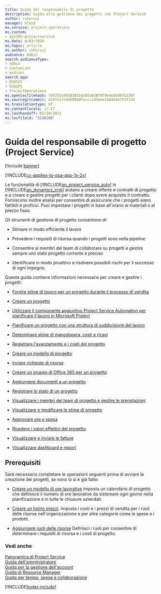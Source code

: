 ```yaml
---
title: Guida del responsabile di progetto
description: Guida alla gestione dei progetti con Project Service
author: ruhercul
manager: kfend
ms.service: project-operations
ms.custom:
- dyn365-projectservice
ms.date: 8/03/2018
ms.topic: article
ms.author: ruhercul
audience: Admin
search.audienceType:
- admin
- customizer
- enduser
search.app:
- D365CE
- D365PS
- ProjectOperations
ms.openlocfilehash: 7d375616038381bda05a02870f9e4edb06fb3307
ms.sourcegitcommit: 418fa1fe9d605b8faccc2d5dee1b04b4e753f194
ms.translationtype: HT
ms.contentlocale: it-IT
ms.lasthandoff: 02/10/2021
ms.locfileid: "5148288"
---
```

# <a name="project-manager-guide-project-service"></a>Guida del responsabile di progetto (Project Service)

[!include [banner](../includes/psa-now-project-operations.md)]

[!INCLUDE[cc-applies-to-psa-app-1x-2x](../includes/cc-applies-to-psa-app-1x-2x.md)]

Le funzionalità di [!INCLUDE[pn_project_service_auto](../includes/pn-project-service-auto.md)] in [!INCLUDE[pn_dynamics_crm](../includes/pn-dynamics-crm.md)] aiutano a creare offerte e contratti di progetto e a creare e gestire progetti per i clienti dopo avere acquisito il contratto. Forniscono inoltre analisi per consentire di assicurare che i progetti siano fattibili e proficui. Puoi impostare i progetti in base all'orario ai materiali o al prezzo fisso.  
  
 Gli strumenti di gestione di progetto consentono di:  
  
-   Stimare in modo efficiente il lavoro  
  
-   Prevedere i requisiti di risorsa quando i progetti sono nella pipeline  
  
-   Consentire ai membri del team di collaborare su progetti e gestire sempre uno stato progetto corrente e preciso  
  
-   Identificare in modo proattivo e risolvere possibili rischi per il successo di ogni impegno.  
  
Questa guida contiene informazioni necessarie per creare e gestire i progetti:  
  
-   [Fornire stime di lavoro per un progetto durante il processo di vendita](../psa/provide-estimates-project-during-sales-process.md)  
  
-   [Creare un progetto](../psa/create-project.md)  
  
-   [Utilizzare il componente aggiuntivo Project Service Automation per pianificare il lavoro in Microsoft Project](../psa/add-plan-work-microsoft-project.md)  
  
-   [Pianificare un progetto con una struttura di suddivisione del lavoro](../psa/schedule-project-work-breakdown-structure.md)  
  
-   [Determinare stime di manodopera, costi e ricavi](../psa/determine-project-cost-revenue-estimates.md)  
  
-   [Registrare l'avanzamento e i costi del progetto](../psa/track-project-progress-cost.md)  
  
-   [Creare un modello di progetto](../psa/create-project-template.md)  
  
-   [Inviare richieste di risorse](../psa/submit-resource-requests.md)  
  
-   [Creare un gruppo di Office 365 per un progetto](../psa/create-office-365-group-project.md)  
  
-   [Aggiungere documenti a un progetto](../psa/add-documents-project.md)  
  
-   [Registrare lo stato di un progetto](../psa/track-project-status.md)  
  
-   [Visualizzare i membri del team di progetto e gestire le prenotazioni](../psa/view-project-team-members-manage-bookings.md)  
  
-   [Visualizzare e modificare le stime di progetto](../psa/view-edit-project-estimates.md)  
  
-   [Approvare ore e spesa](../psa/approve-time-expenses.md)  
  
-   [Rivedere i valori effettivi del progetto](../psa/review-project-actuals.md)  
  
-   [Visualizzare e inviare le fatture](../psa/view-send-invoices.md)  
  
-   [Visualizzare dashboard e report](../psa/view-dashboards-reports.md)  
  
## <a name="prerequisites"></a>Prerequisiti  
 Sarà necessario completare le operazioni seguenti prima di avviare la creazione dei progetti, se nono lo si è già fatto:  
  
-   [Creare un modello di ore lavorative](../psa/create-work-hours-template.md) Imposta un calendario di progetto che definisce il numero di ore lavorative da sistemare ogni giorno nella pianificazione e in tutte le chiusure aziendali.  
  
-   [Creare un listino prezzi](../psa/create-price-list.md). Imposta i costi e i prezzi di vendita per i ruoli delle risorse nell'organizzazione e per altre categorie come le spese e i prodotti.  
  
-   [Aggiungere ruoli delle risorse](../psa/add-resource-roles.md) Definisci i ruoli per consentire di determinare i requisiti di risorsa e i costi di progetto.  
  
### <a name="see-also"></a>Vedi anche  
 [Panoramica di Project Service](../psa/overview.md)   
 [Guida dell'amministratore](../psa/admin-guide.md)   
 [Guida per la gestione dell'account](../psa/account-manager-guide.md)   
 [Guida di Resource Manager](../psa/resource-manager-guide.md)   
 [Guida per tempo, spese e collaborazione](../psa/time-expense-collaboration-guide.md)



[!INCLUDE[footer-include](../includes/footer-banner.md)]
